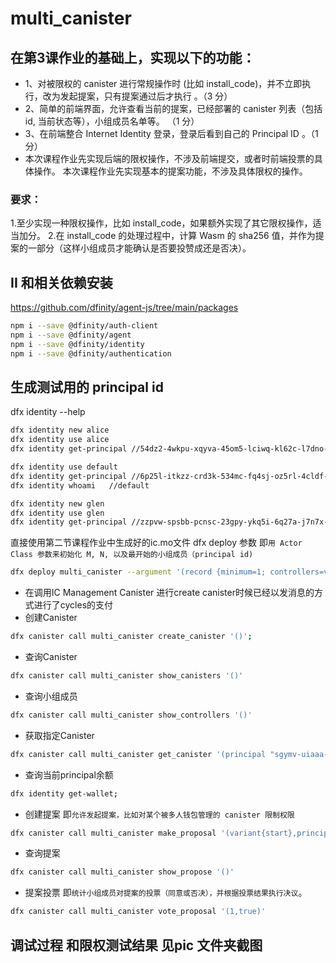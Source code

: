 # multi_canister
## 在第3课作业的基础上，实现以下的功能：
* 1、对被限权的 canister 进行常规操作时 (比如 install_code)，并不立即执行，改为发起提案，只有提案通过后才执行 。（3 分）
* 2、简单的前端界面，允许查看当前的提案，已经部署的 canister 列表（包括 id, 当前状态等），小组成员名单等。 （1 分）
* 3、在前端整合 Internet Identity 登录，登录后看到自己的 Principal ID 。（1 分） 
* 本次课程作业先实现后端的限权操作，不涉及前端提交，或者时前端投票的具体操作。
本次课程作业先实现基本的提案功能，不涉及具体限权的操作。
### 要求：
1.至少实现一种限权操作，比如 install_code，如果额外实现了其它限权操作，适当加分。
2.在 install_code 的处理过程中，计算 Wasm 的 sha256 值，并作为提案的一部分（这样小组成员才能确认是否要投赞成还是否决）。

## II 和相关依赖安装
https://github.com/dfinity/agent-js/tree/main/packages
```bash
npm i --save @dfinity/auth-client
npm i --save @dfinity/agent
npm i --save @dfinity/identity
npm i --save @dfinity/authentication
```

## 生成测试用的 principal id 
dfx identity --help
```bash
dfx identity new alice   
dfx identity use alice
dfx identity get-principal //54dz2-4wkpu-xqyva-45om5-lciwq-kl62c-l7dno-iwcms-pdoea-jj3vb-wqe
```
```bash
dfx identity use default
dfx identity get-principal //6p25l-itkzz-crd3k-534mc-fq4sj-oz5rl-4cldf-nkaxr-bpasr-2wl4e-lqe
dfx identity whoami   //default
```
```bash
dfx identity new glen 
dfx identity use glen 
dfx identity get-principal //zzpvw-spsbb-pcnsc-23gpy-ykq5i-6q27a-j7n7x-nqmp3-fb6y2-3eq26-pqe
```

直接使用第二节课程作业中生成好的ic.mo文件
dfx deploy 参数 即`用 Actor Class 参数来初始化 M, N, 以及最开始的小组成员（principal id)`
```bash
dfx deploy multi_canister --argument '(record {minimum=1; controllers=vec {principal "54dz2-4wkpu-xqyva-45om5-lciwq-kl62c-l7dno-iwcms-pdoea-jj3vb-wqe"; principal "6p25l-itkzz-crd3k-534mc-fq4sj-oz5rl-4cldf-nkaxr-bpasr-2wl4e-lqe"; principal "zzpvw-spsbb-pcnsc-23gpy-ykq5i-6q27a-j7n7x-nqmp3-fb6y2-3eq26-pqe"}})'
```




* 在调用IC Management Canister 进行create canister时候已经以发消息的方式进行了cycles的支付
* 创建Canister
```bash
dfx canister call multi_canister create_canister '()';
```
* 查询Canister
```bash
dfx canister call multi_canister show_canisters '()'
```
* 查询小组成员 
```bash
dfx canister call multi_canister show_controllers '()'
```

* 获取指定Canister
```bash
dfx canister call multi_canister get_canister '(principal "sgymv-uiaaa-aaaaa-aaaia-cai")' 
```
* 查询当前principal余额
```bash
dfx identity get-wallet;      
```

* 创建提案 即`允许发起提案，比如对某个被多人钱包管理的 canister 限制权限`
```bash
dfx canister call multi_canister make_proposal '(variant{start},principal "sgymv-uiaaa-aaaaa-aaaia-cai",null)'
```

* 查询提案
```bash
dfx canister call multi_canister show_propose '()'
```
* 提案投票 即`统计小组成员对提案的投票（同意或否决），并根据投票结果执行决议`。
```bash
dfx canister call multi_canister vote_proposal '(1,true)'
```

## 调试过程 和限权测试结果 见pic 文件夹截图






